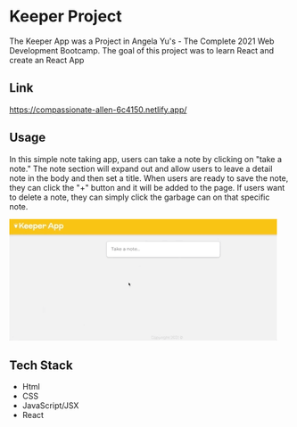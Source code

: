 # Keeper Project

The Keeper App was a Project in Angela Yu's - The Complete 2021 Web Development Bootcamp. The goal of this project was to learn React and create an React App

## Link

https://compassionate-allen-6c4150.netlify.app/

## Usage

In this simple note taking app, users can take a note by clicking on "take a note." The note section will expand out and allow users to leave a detail note in the body and then set a title. When users are ready to save the note, they can click the "+" button and it will be added to the page. If users want to delete a note, they can simply click the garbage can on that specific note.

![](project_demo.gif)

## Tech Stack

- Html
- CSS
- JavaScript/JSX
- React
